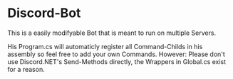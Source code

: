 # Discord-Bot

This is a easily modifyable Bot that is meant to run on multiple Servers.

His Program.cs will automaticly register all Command-Childs in his assembly so feel free to add your own Commands.
However: Please don't use Discord.NET's Send-Methods directly, the Wrappers in Global.cs exist for a reason.
